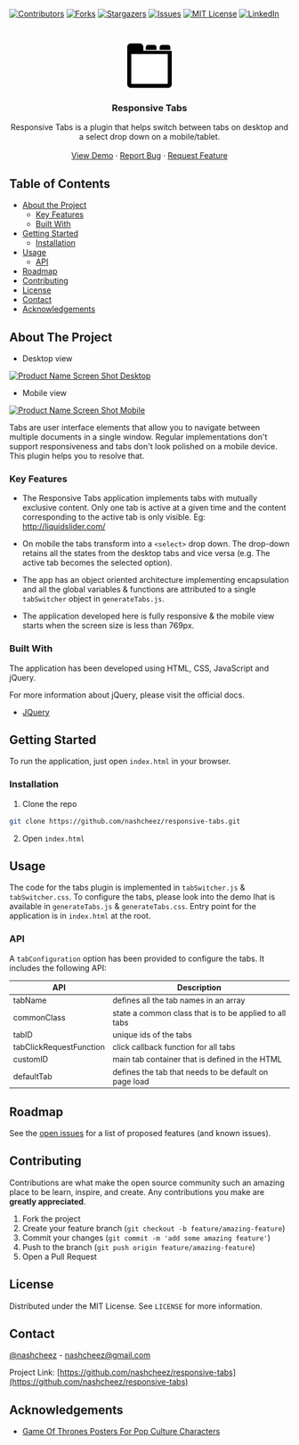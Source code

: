 [![Contributors][contributors-shield]][contributors-url]
[![Forks][forks-shield]][forks-url]
[![Stargazers][stars-shield]][stars-url]
[![Issues][issues-shield]][issues-url]
[![MIT License][license-shield]][license-url]
[![LinkedIn][linkedin-shield]][linkedin-url]

<!-- PROJECT LOGO -->
<br />
<p align="center">
  <a href="https://github.com/nashcheez/responsive-tabs">
    <img src="images/tabs-icon.png" alt="tabs-logo" width="80" height="80" />
  </a>

  <h3 align="center">Responsive Tabs</h3>

  <p align="center">
    Responsive Tabs is a plugin that helps switch between tabs on desktop and a select drop down on a mobile/tablet.
    <br />
    <br />
    <a href="https://nashcheez.github.io/responsive-tabs/" target="_blank">View Demo</a>
    ·
    <a href="https://github.com/nashcheez/responsive-tabs/issues">Report Bug</a>
    ·
    <a href="https://github.com/nashcheez/responsive-tabs/issues">Request Feature</a>
  </p>
</p>

<!-- TABLE OF CONTENTS -->

## Table of Contents

-   [About the Project](#about-the-project)
    -   [Key Features](#key-features)
    -   [Built With](#built-with)
-   [Getting Started](#getting-started)
    -   [Installation](#installation)
-   [Usage](#usage)
    -   [API](#api)
-   [Roadmap](#roadmap)
-   [Contributing](#contributing)
-   [License](#license)
-   [Contact](#contact)
-   [Acknowledgements](#acknowledgements)

<!-- ABOUT THE PROJECT -->

## About The Project

-   Desktop view

[![Product Name Screen Shot Desktop][product-screenshot-1]](https://nashcheez.github.io/responsive-tabs/)

-   Mobile view

[![Product Name Screen Shot Mobile][product-screenshot-2]](https://nashcheez.github.io/responsive-tabs/)

Tabs are user interface elements that allow you to navigate between multiple documents in a single window. Regular implementations don't support responsiveness and tabs don't look polished on a mobile device. This plugin helps you to resolve that.

### Key Features

-   The Responsive Tabs application implements tabs with mutually exclusive content. Only one tab is active at a given time and the content corresponding to the active tab is only visible. Eg: http://liquidslider.com/

-   On mobile the tabs transform into a `<select>` drop down. The drop-down retains all the states from the desktop tabs and vice versa (e.g. The active tab becomes the selected option).

*   The app has an object oriented architecture implementing encapsulation and all the global variables & functions are attributed to a single `tabSwitcher` object in `generateTabs.js`.

-   The application developed here is fully responsive & the mobile view starts when the screen size is less than 769px.

### Built With

The application has been developed using HTML, CSS, JavaScript and jQuery.

For more information about jQuery, please visit the official docs.

-   [JQuery](https://jquery.com)

<!-- GETTING STARTED -->

## Getting Started

To run the application, just open `index.html` in your browser.

### Installation

1. Clone the repo

```sh
git clone https://github.com/nashcheez/responsive-tabs.git
```

2. Open `index.html`

<!-- USAGE EXAMPLES -->

## Usage

The code for the tabs plugin is implemented in `tabSwitcher.js` & `tabSwitcher.css`. To configure the tabs, please look into the demo Ihat is available in `generateTabs.js` & `generateTabs.css`. Entry point for the application is in `index.html` at the root.

### API

A `tabConfiguration` option has been provided to configure the tabs. It includes the following API:

| API                     | Description                                            |
| ----------------------- | ------------------------------------------------------ |
| tabName                 | defines all the tab names in an array                  |
| commonClass             | state a common class that is to be applied to all tabs |
| tabID                   | unique ids of the tabs                                 |
| tabClickRequestFunction | click callback function for all tabs                   |
| customID                | main tab container that is defined in the HTML         |
| defaultTab              | defines the tab that needs to be default on page load  |

<!-- ROADMAP -->

## Roadmap

See the [open issues](https://github.com/nashcheez/responsive-tabs/issues) for a list of proposed features (and known issues).

<!-- CONTRIBUTING -->

## Contributing

Contributions are what make the open source community such an amazing place to be learn, inspire, and create. Any contributions you make are **greatly appreciated**.

1. Fork the project
2. Create your feature branch (`git checkout -b feature/amazing-feature`)
3. Commit your changes (`git commit -m 'add some amazing feature'`)
4. Push to the branch (`git push origin feature/amazing-feature`)
5. Open a Pull Request

<!-- LICENSE -->

## License

Distributed under the MIT License. See `LICENSE` for more information.

<!-- CONTACT -->

## Contact

[@nashcheez](https://twitter.com/nashcheez) - nashcheez@gmail.com

Project Link: [https://github.com/nashcheez/responsive-tabs](https://github.com/nashcheez/responsive-tabs)

<!-- ACKNOWLEDGEMENTS -->

## Acknowledgements

-   [Game Of Thrones Posters For Pop Culture Characters](https://9gag.com/gag/aEzgVj9)

<!-- MARKDOWN LINKS & IMAGES -->
<!-- https://www.markdownguide.org/basic-syntax/#reference-style-links -->

[contributors-shield]: https://img.shields.io/github/contributors/nashcheez/responsive-tabs.svg?style=flat-square
[contributors-url]: https://github.com/nashcheez/responsive-tabs/graphs/contributors
[forks-shield]: https://img.shields.io/github/forks/nashcheez/responsive-tabs.svg?style=flat-square
[forks-url]: https://github.com/nashcheez/responsive-tabs/network/members
[stars-shield]: https://img.shields.io/github/stars/nashcheez/responsive-tabs.svg?style=flat-square
[stars-url]: https://github.com/nashcheez/responsive-tabs/stargazers
[issues-shield]: https://img.shields.io/github/issues/nashcheez/responsive-tabs.svg?style=flat-square
[issues-url]: https://github.com/nashcheez/responsive-tabs/issues
[license-shield]: https://img.shields.io/github/license/nashcheez/responsive-tabs.svg?style=flat-square
[license-url]: https://github.com/nashcheez/responsive-tabs/blob/master/LICENSE
[linkedin-shield]: https://img.shields.io/badge/-LinkedIn-blue.svg?style=flat-square&logo=linkedin&colorB=0077b5
[linkedin-url]: https://linkedin.com/in/nashcheez
[product-screenshot-1]: https://user-images.githubusercontent.com/2913308/62655109-f7726d00-b97e-11e9-8378-ca0c7b58d654.png
[product-screenshot-2]: https://user-images.githubusercontent.com/2913308/62655167-0f49f100-b97f-11e9-965d-41f0006b71c6.png
